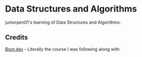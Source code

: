 # Data Structures and Algorithms

juniorpen01's learning of Data Structures and Algorithms.

## Credits

[Boot.dev](https://www.boot.dev) - Literally the course I was following along with

